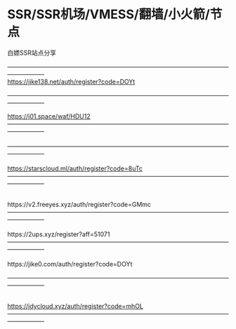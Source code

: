 # SSR/SSR机场/VMESS/翻墙/小火箭/节点
白嫖SSR站点分享


——————————————————————————————————————————  
https://jike138.net/auth/register?code=DOYt

                                        
—————————————————————————————————————————— </br>

https://j01.space/waf/HDU12
</br> 
—————————————————————————————————————————— 
</br> 
</br>
—————————————————————————————————————————— 
</br>
</br>
https://starscloud.ml/auth/register?code=8uTc
</br>
—————————————————————————————————————————— 
</br>

</br>
https://v2.freeyes.xyz/auth/register?code=GMmc

</br>
—————————————————————————————————————————— 
</br>
</br>
https://2ups.xyz/register?aff=51071
</br>
—————————————————————————————————————————— 
</br>
</br>
https://jike0.com/auth/register?code=DOYt
</br>

—————————————————————————————————————————— 
</br>
</br>

https://jdycloud.xyz/auth/register?code=mhOL
</br>
—————————————————————————————————————————— 

